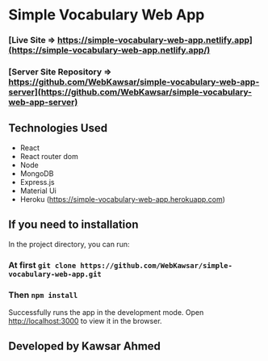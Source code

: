 # Simple Vocabulary Web App
### [Live Site => https://simple-vocabulary-web-app.netlify.app](https://simple-vocabulary-web-app.netlify.app/)
### [Server Site Repository => https://github.com/WebKawsar/simple-vocabulary-web-app-server](https://github.com/WebKawsar/simple-vocabulary-web-app-server)


## Technologies Used 
- React
- React router dom
- Node
- MongoDB
- Express.js
- Material Ui
- Heroku (https://simple-vocabulary-web-app.herokuapp.com)


## If you need to installation

In the project directory, you can run:

### At first `git clone https://github.com/WebKawsar/simple-vocabulary-web-app.git`
### Then `npm install`

Successfully runs the app in the development mode. Open [http://localhost:3000](http://localhost:3000) to view it in the browser.

## Developed by Kawsar Ahmed
